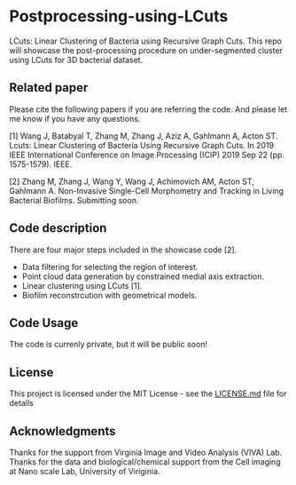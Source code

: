 # Postprocessing-using-LCuts
LCuts: Linear Clustering of Bacteria using Recursive Graph Cuts. This repo will showcase the post-processing procedure on under-segmented cluster using LCuts for 3D bacterial dataset.

## Related paper
Please cite the following papers if you are referring the code. And please let me know if you have any questions.

[1] Wang J, Batabyal T, Zhang M, Zhang J, Aziz A, Gahlmann A, Acton ST. Lcuts: Linear Clustering of Bacteria Using Recursive Graph Cuts. In 2019 IEEE International Conference on Image Processing (ICIP) 2019 Sep 22 (pp. 1575-1579). IEEE.

[2] Zhang M, Zhang J, Wang Y, Wang J, Achimovich AM, Acton ST, Gahlmann A. Non-Invasive Single-Cell Morphometry and Tracking in Living Bacterial Biofilms. Submitting soon.

## Code description
There are four major steps included in the showcase code [2].
- Data filtering for selecting the region of interest.
- Point cloud data generation by constrained medial axis extraction.
- Linear clustering using LCuts [1].
- Biofilm reconstrcution with geometrical models.

## Code Usage
The code is currenly private, but it will be public soon!

## License

This project is licensed under the MIT License - see the [LICENSE.md](LICENSE.md) file for details

## Acknowledgments
Thanks for the support from Virginia Image and Video Analysis (VIVA) Lab.
Thanks for the data and biological/chemical support from the Cell imaging at Nano scale Lab, University of Viriginia.
